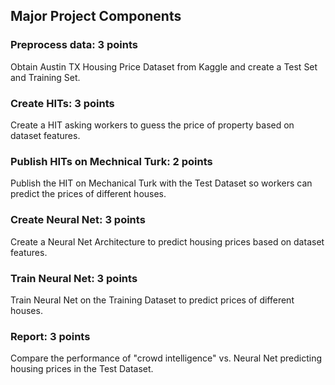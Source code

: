 ## Major Project Components
### Preprocess data: 3 points
Obtain Austin TX Housing Price Dataset from Kaggle and create a Test Set and Training Set.

### Create HITs: 3 points
Create a HIT asking workers to guess the price of property based on dataset features. 

### Publish HITs on Mechnical Turk: 2 points
Publish the HIT on Mechanical Turk with the Test Dataset so workers can predict the prices of different houses.

### Create Neural Net: 3 points
Create a Neural Net Architecture to predict housing prices based on dataset features.

### Train Neural Net: 3 points
Train Neural Net on the Training Dataset to predict prices of different houses.

### Report: 3 points
Compare the performance of "crowd intelligence" vs. Neural Net predicting housing prices in the Test Dataset.
